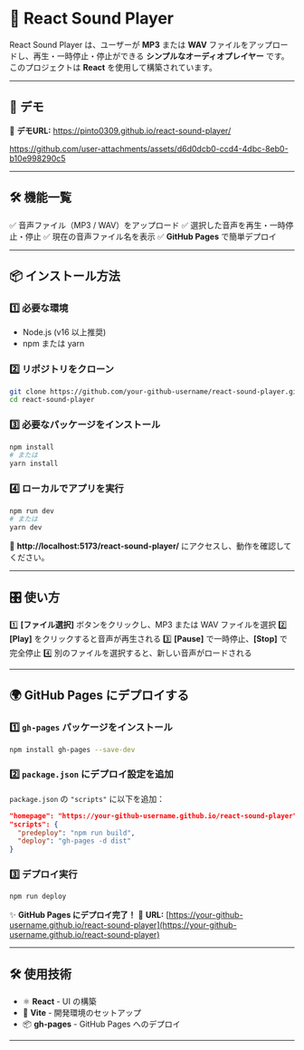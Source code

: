 # 🎵 React Sound Player

React Sound Player は、ユーザーが **MP3** または **WAV** ファイルをアップロードし、再生・一時停止・停止ができる **シンプルなオーディオプレイヤー** です。このプロジェクトは **React** を使用して構築されています。

---

## 🚀 デモ

🔗 **デモURL:** https://pinto0309.github.io/react-sound-player/

https://github.com/user-attachments/assets/d6d0dcb0-ccd4-4dbc-8eb0-b10e998290c5

---

## 🛠️ 機能一覧
✅ 音声ファイル（MP3 / WAV）をアップロード
✅ 選択した音声を再生・一時停止・停止
✅ 現在の音声ファイル名を表示
✅ **GitHub Pages** で簡単デプロイ

---

## 📦 インストール方法

### 1️⃣ 必要な環境
- Node.js (v16 以上推奨)
- npm または yarn

### 2️⃣ リポジトリをクローン
```sh
git clone https://github.com/your-github-username/react-sound-player.git
cd react-sound-player
```

### 3️⃣ 必要なパッケージをインストール
```sh
npm install
# または
yarn install
```

### 4️⃣ ローカルでアプリを実行
```sh
npm run dev
# または
yarn dev
```
📌 **http://localhost:5173/react-sound-player/** にアクセスし、動作を確認してください。

---

## 🎛️ 使い方

1️⃣ **[ファイル選択]** ボタンをクリックし、MP3 または WAV ファイルを選択
2️⃣ **[Play]** をクリックすると音声が再生される
3️⃣ **[Pause]** で一時停止、**[Stop]** で完全停止
4️⃣ 別のファイルを選択すると、新しい音声がロードされる

---

## 🌍 GitHub Pages にデプロイする

### 1️⃣ `gh-pages` パッケージをインストール
```sh
npm install gh-pages --save-dev
```

### 2️⃣ `package.json` にデプロイ設定を追加
`package.json` の `"scripts"` に以下を追加：
```json
"homepage": "https://your-github-username.github.io/react-sound-player",
"scripts": {
  "predeploy": "npm run build",
  "deploy": "gh-pages -d dist"
}
```

### 3️⃣ デプロイ実行
```sh
npm run deploy
```
✨ **GitHub Pages にデプロイ完了！**
🔗 **URL:** [https://your-github-username.github.io/react-sound-player](https://your-github-username.github.io/react-sound-player)

---

## 🛠️ 使用技術
- ⚛ **React** - UI の構築
- 🚀 **Vite** - 開発環境のセットアップ
- 📦 **gh-pages** - GitHub Pages へのデプロイ

---
